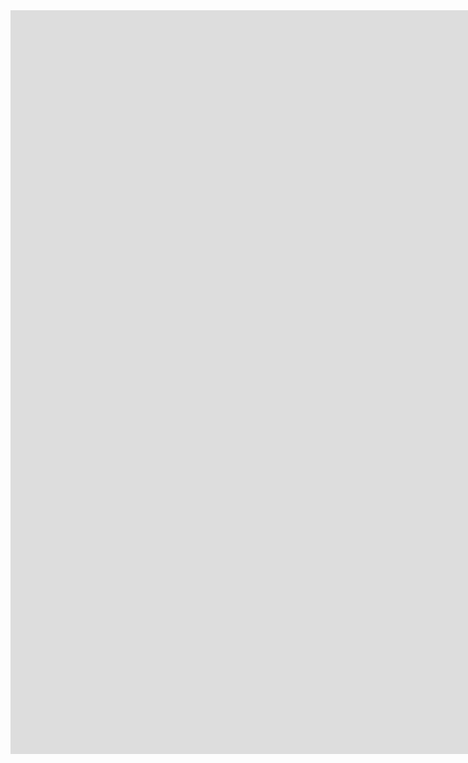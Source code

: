 <iframe src="https://insights.arcgis.com/#/embed/da8a957b628f46c0a9706aed7e663078" width="1980" height="1190" frameborder="0"></iframe>

